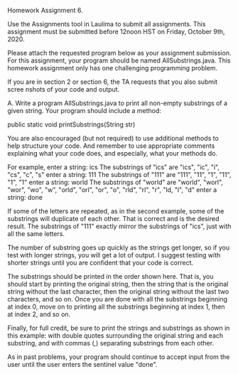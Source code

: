 Homework Assignment 6.

Use the Assignments tool in Laulima to submit all assignments.  This assignment must be submitted before 12noon HST on Friday, October 9th, 2020.

Please attach the requested program below as your assignment submission.  For this assignment, your program should be named AllSubstrings.java.  This homework assignment only has one challenging programming problem.

If you are in section 2 or section 6, the TA requests that you also submit scree
nshots of your code and output.

A. Write a program AllSubstrings.java to print all non-empty substrings of a given string.  Your program should include a method:

  public static void printSubstrings(String str)

You are also encouraged (but not required) to use additional methods to help structure your code.  And remember to use appropriate comments explaining what your code does, and especially, what your methods do.

For example,
  enter a string: ics
  The substrings of "ics" are "ics", "ic", "i", "cs", "c", "s"
  enter a string: 111
  The substrings of "111" are "111", "11", "1", "11", "1", "1"
  enter a string: world
  The substrings of "world" are "world", "worl", "wor", "wo", "w", "orld", "orl", "or", "o", "rld", "rl", "r", "ld, "l", "d"
  enter a string: done

If some of the letters are repeated, as in the second example, some of the substrings will duplicate of each other.  That is correct and is the desired result.  The substrings of "111" exactly mirror the substrings of "ics", just with all the same letters.

The number of substring goes up quickly as the strings get longer, so if you test with longer strings, you will get a lot of output.  I suggest testing with shorter strings until you are confident that your code is correct.

The substrings should be printed in the order shown here.  That is, you should start by printing the original string, then the string that is the original string without the last character, then the original string without the last two characters, and so on.  Once you are done with all the substrings beginning at index 0, move on to printing all the substrings beginning at index 1, then at index 2, and so on.

Finally, for full credit, be sure to print the strings and substrings as shown in this example: with double quotes surrounding the original string and each substring, and with commas (,) separating substrings from each other.

As in past problems, your program should continue to accept input from the user until the user enters the sentinel value "done".

 
